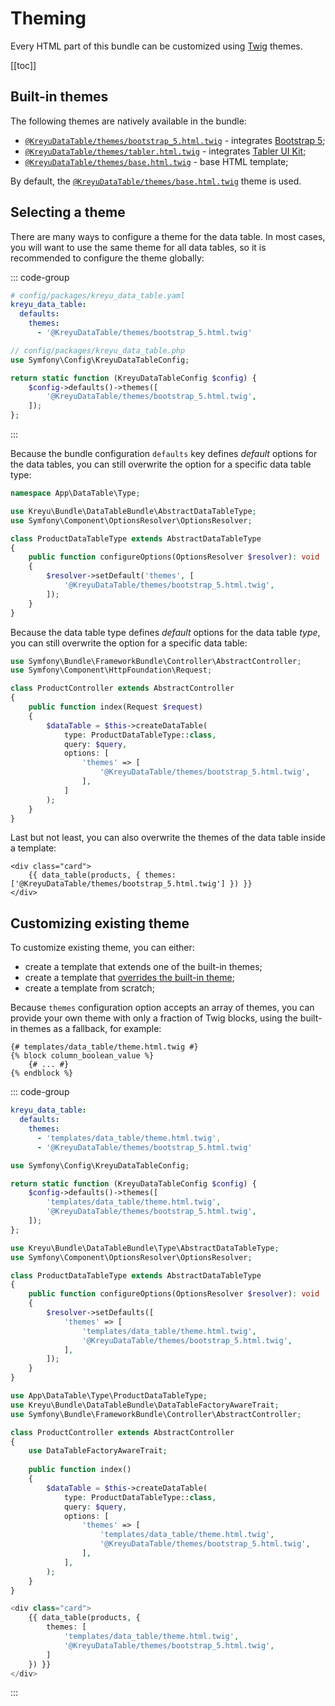 # Theming

Every HTML part of this bundle can be customized using [Twig](https://twig.symfony.com/) themes.

[[toc]]

## Built-in themes

The following themes are natively available in the bundle:

- [`@KreyuDataTable/themes/bootstrap_5.html.twig`](https://github.com/Kreyu/data-table-bundle/blob/main/src/Resources/views/themes/bootstrap_5.html.twig) - integrates [Bootstrap 5](https://getbootstrap.com/docs/5.0/);
- [`@KreyuDataTable/themes/tabler.html.twig`](https://github.com/Kreyu/data-table-bundle/blob/main/src/Resources/views/themes/tabler.html.twig) - integrates [Tabler UI Kit](https://tabler.io/);
- [`@KreyuDataTable/themes/base.html.twig`](https://github.com/Kreyu/data-table-bundle/blob/main/src/Resources/views/themes/base.html.twig) - base HTML template;

By default, the [`@KreyuDataTable/themes/base.html.twig`](https://github.com/Kreyu/data-table-bundle/blob/main/src/Resources/views/themes/base.html.twig) theme is used.

## Selecting a theme

There are many ways to configure a theme for the data table.
In most cases, you will want to use the same theme for all data tables, so it is recommended to configure the theme globally:

::: code-group
```yaml [YAML]
# config/packages/kreyu_data_table.yaml
kreyu_data_table:
  defaults:
    themes:
      - '@KreyuDataTable/themes/bootstrap_5.html.twig'
```

```php [PHP]
// config/packages/kreyu_data_table.php
use Symfony\Config\KreyuDataTableConfig;

return static function (KreyuDataTableConfig $config) {
    $config->defaults()->themes([
        '@KreyuDataTable/themes/bootstrap_5.html.twig',
    ]);
};
```
:::

Because the bundle configuration `defaults` key defines _default_ options for the data tables, you can still overwrite the option for a specific data table type:

```php
namespace App\DataTable\Type;

use Kreyu\Bundle\DataTableBundle\AbstractDataTableType;
use Symfony\Component\OptionsResolver\OptionsResolver;

class ProductDataTableType extends AbstractDataTableType
{
    public function configureOptions(OptionsResolver $resolver): void
    {
        $resolver->setDefault('themes', [
            '@KreyuDataTable/themes/bootstrap_5.html.twig',
        ]);
    }
}
```

Because the data table type defines _default_ options for the data table _type_, you can still overwrite the option for a specific data table:

```php
use Symfony\Bundle\FrameworkBundle\Controller\AbstractController;
use Symfony\Component\HttpFoundation\Request;

class ProductController extends AbstractController
{
    public function index(Request $request)
    {
        $dataTable = $this->createDataTable(
            type: ProductDataTableType::class, 
            query: $query,
            options: [
                'themes' => [
                    '@KreyuDataTable/themes/bootstrap_5.html.twig',
                ],
            ]
        );
    }
}
```

Last but not least, you can also overwrite the themes of the data table inside a template:

```twig
<div class="card">
    {{ data_table(products, { themes: ['@KreyuDataTable/themes/bootstrap_5.html.twig'] }) }}
</div>
```

## Customizing existing theme

To customize existing theme, you can either:

- create a template that extends one of the built-in themes;
- create a template that [overrides the built-in theme](https://symfony.com/doc/current/bundles/override.html#templates);
- create a template from scratch;

Because `themes` configuration option accepts an array of themes,
you can provide your own theme with only a fraction of Twig blocks,
using the built-in themes as a fallback, for example:

```twig
{# templates/data_table/theme.html.twig #}
{% block column_boolean_value %}
    {# ... #}
{% endblock %}
```

::: code-group
```yaml [Globally (YAML)]
kreyu_data_table:
  defaults:
    themes:
      - 'templates/data_table/theme.html.twig',
      - '@KreyuDataTable/themes/bootstrap_5.html.twig'
```

```php [Globally (PHP)]
use Symfony\Config\KreyuDataTableConfig;

return static function (KreyuDataTableConfig $config) {
    $config->defaults()->themes([
        'templates/data_table/theme.html.twig',
        '@KreyuDataTable/themes/bootstrap_5.html.twig',
    ]);
};
```

```php [For data table type]
use Kreyu\Bundle\DataTableBundle\Type\AbstractDataTableType;
use Symfony\Component\OptionsResolver\OptionsResolver;

class ProductDataTableType extends AbstractDataTableType
{
    public function configureOptions(OptionsResolver $resolver): void
    {
        $resolver->setDefaults([
            'themes' => [
                'templates/data_table/theme.html.twig',
                '@KreyuDataTable/themes/bootstrap_5.html.twig',
            ],
        ]);
    }
}
```

```php [For specific data table (PHP)]
use App\DataTable\Type\ProductDataTableType;
use Kreyu\Bundle\DataTableBundle\DataTableFactoryAwareTrait;
use Symfony\Bundle\FrameworkBundle\Controller\AbstractController;

class ProductController extends AbstractController
{
    use DataTableFactoryAwareTrait;
    
    public function index()
    {
        $dataTable = $this->createDataTable(
            type: ProductDataTableType::class, 
            query: $query,
            options: [
                'themes' => [
                    'templates/data_table/theme.html.twig',
                    '@KreyuDataTable/themes/bootstrap_5.html.twig',
                ],
            ],
        );
    }
}
```

```php [For specific data table (Twig)]
<div class="card">
    {{ data_table(products, { 
        themes: [
            'templates/data_table/theme.html.twig',
            '@KreyuDataTable/themes/bootstrap_5.html.twig',
        ]
    }) }}
</div>
```
:::